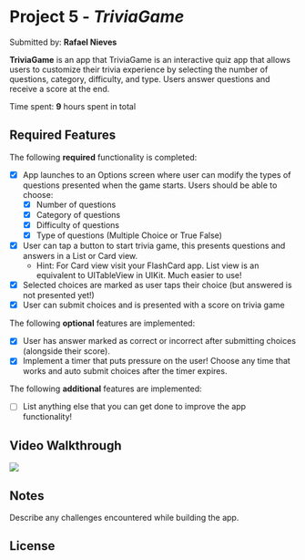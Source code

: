 # Project 5 - *TriviaGame*

Submitted by: **Rafael Nieves**

**TriviaGame** is an app that TriviaGame is an interactive quiz app that allows users to customize their trivia experience by selecting the number of questions, category, difficulty, and type. 
Users answer questions and receive a score at the end.

Time spent: **9** hours spent in total

## Required Features

The following **required** functionality is completed:

- [x] App launches to an Options screen where user can modify the types of questions presented when the game starts. Users should be able to choose:
  - [x] Number of questions
  - [x] Category of questions
  - [x] Difficulty of questions
  - [x] Type of questions (Multiple Choice or True False)
- [x] User can tap a button to start trivia game, this presents questions and answers in a List or Card view.
  - Hint: For Card view visit your FlashCard app. List view is an equivalent to UITableView in UIKit. Much easier to use!
- [x] Selected choices are marked as user taps their choice (but answered is not presented yet!)
- [x] User can submit choices and is presented with a score on trivia game
 
The following **optional** features are implemented:

- [x] User has answer marked as correct or incorrect after submitting choices (alongside their score).
- [x] Implement a timer that puts pressure on the user! Choose any time that works and auto submit choices after the timer expires. 

The following **additional** features are implemented:

- [ ] List anything else that you can get done to improve the app functionality!

## Video Walkthrough
<div>
    <a href="https://www.loom.com/share/65109d7687ee42d5a9d81895e967b4a1">
    </a>
    <a href="https://www.loom.com/share/65109d7687ee42d5a9d81895e967b4a1">
      <img style="max-width:300px;" src="https://cdn.loom.com/sessions/thumbnails/65109d7687ee42d5a9d81895e967b4a1-ac1a9fdc715ef7a6-full-play.gif">
    </a>
  </div>

  ## Notes

Describe any challenges encountered while building the app.

## License
